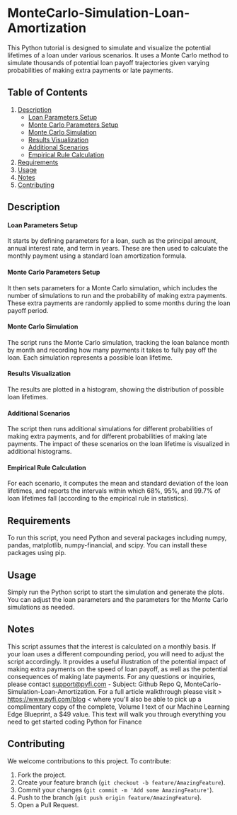 # MonteCarlo-Simulation-Loan-Amortization
This Python tutorial is designed to simulate and visualize the potential lifetimes of a loan under various scenarios. It uses a Monte Carlo method to simulate thousands of potential loan payoff trajectories given varying probabilities of making extra payments or late payments.

## Table of Contents

1. [Description](#description)
   - [Loan Parameters Setup](#loan-parameters-setup)
   - [Monte Carlo Parameters Setup](#monte-carlo-parameters-setup)
   - [Monte Carlo Simulation](#monte-carlo-simulation)
   - [Results Visualization](#results-visualization)
   - [Additional Scenarios](#additional-scenarios)
   - [Empirical Rule Calculation](#empirical-rule-calculation)
2. [Requirements](#requirements)
3. [Usage](#usage)
4. [Notes](#notes)
5. [Contributing](#Contributing)

## Description <a name="description"></a>

#### Loan Parameters Setup <a name="loan-parameters-setup"></a>
It starts by defining parameters for a loan, such as the principal amount, annual interest rate, and term in years. These are then used to calculate the monthly payment using a standard loan amortization formula.

#### Monte Carlo Parameters Setup <a name="monte-carlo-parameters-setup"></a>
It then sets parameters for a Monte Carlo simulation, which includes the number of simulations to run and the probability of making extra payments. These extra payments are randomly applied to some months during the loan payoff period.

#### Monte Carlo Simulation <a name="monte-carlo-simulation"></a>
The script runs the Monte Carlo simulation, tracking the loan balance month by month and recording how many payments it takes to fully pay off the loan. Each simulation represents a possible loan lifetime.

#### Results Visualization <a name="results-visualization"></a>
The results are plotted in a histogram, showing the distribution of possible loan lifetimes.

#### Additional Scenarios <a name="additional-scenarios"></a>
The script then runs additional simulations for different probabilities of making extra payments, and for different probabilities of making late payments. The impact of these scenarios on the loan lifetime is visualized in additional histograms.

#### Empirical Rule Calculation <a name="empirical-rule-calculation"></a>
For each scenario, it computes the mean and standard deviation of the loan lifetimes, and reports the intervals within which 68%, 95%, and 99.7% of loan lifetimes fall (according to the empirical rule in statistics).

## Requirements <a name="requirements"></a>
To run this script, you need Python and several packages including numpy, pandas, matplotlib, numpy-financial, and scipy. You can install these packages using pip.

## Usage <a name="usage"></a>
Simply run the Python script to start the simulation and generate the plots. You can adjust the loan parameters and the parameters for the Monte Carlo simulations as needed.

## Notes <a name="notes"></a>
This script assumes that the interest is calculated on a monthly basis. If your loan uses a different compounding period, you will need to adjust the script accordingly. It provides a useful illustration of the potential impact of making extra payments on the speed of loan payoff, as well as the potential consequences of making late payments. For any questions or inquiries, please contact support@pyfi.com - Subject: Github Repo Q, MonteCarlo-Simulation-Loan-Amortization.
For a full article walkthrough please visit > https://www.pyfi.com/blog < where you'll also be able to pick up a complimentary copy of the complete, Volume I text of our Machine Learning Edge Blueprint, a $49 value. This text will walk you through everything you need to get started coding Python for Finance

## Contributing <a name="Contributing"></a>
We welcome contributions to this project. To contribute:

1. Fork the project.
2. Create your feature branch (`git checkout -b feature/AmazingFeature`).
3. Commit your changes (`git commit -m 'Add some AmazingFeature'`).
4. Push to the branch (`git push origin feature/AmazingFeature`).
5. Open a Pull Request.
   

